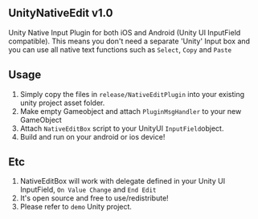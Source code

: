 ## UnityNativeEdit v1.0
Unity Native Input Plugin for both iOS and Android (Unity UI InputField compatible).
This means you don't need a separate 'Unity' Input box and you can use all native text functions such as `Select`, `Copy` and `Paste`

## Usage
1. Simply copy the files in `release/NativeEditPlugin` into your existing unity project asset folder.
2. Make empty Gameobject and attach ```PluginMsgHandler``` to your new GameObject
3. Attach ```NativeEditBox``` script to your UnityUI ```InputField```object.
4. Build and run on your android or ios device!

## Etc
1. NativeEditBox will work with delegate defined in your Unity UI InputField, `On Value Change` and `End Edit`
2. It's open source and free to use/redistribute!
3. Please refer to `demo` Unity project.
